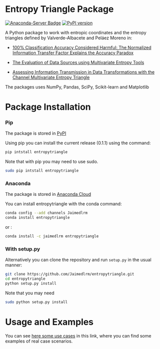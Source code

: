 # Entropy Triangle Package
[![Anaconda-Server Badge](https://anaconda.org/jaimedlrm/entropytriangle/badges/version.svg)](https://anaconda.org/jaimedlrm/entropytriangle)
[![PyPI version](https://badge.fury.io/py/entropytriangle.svg)](https://badge.fury.io/py/entropytriangle)

A Python package to work with entropic coordinates and the entropy triangles defined by Valverde-Albacete and Peláez Moreno in: 

- [100% Classification Accuracy Considered Harmful: The Normalized Information Transfer Factor Explains the Accuracy Paradox](https://www.researchgate.net/publication/259743406_100_Classification_Accuracy_Considered_Harmful_The_Normalized_Information_Transfer_Factor_Explains_the_Accuracy_Paradox)

- [The Evaluation of Data Sources using Multivariate Entropy Tools](https://www.researchgate.net/publication/313460913_The_Evaluation_of_Data_Sources_using_Multivariate_Entropy_Tools)

- [Assessing Information Transmission in Data Transformations with the Channel Multivariate Entropy Triangle](https://www.researchgate.net/publication/326023467_Assessing_Information_Transmission_in_Data_Transformations_with_the_Channel_Multivariate_Entropy_Triangle)

The packages uses NumPy, Pandas, SciPy, Scikit-learn and Matplotlib


# Package Installation


### Pip

The package is stored in [PyPI](https://pypi.org/project/entropytriangle/)

Using pip you can install the current release (0.1.1) using the command:

```bash
pip intstall entropytriangle
```

Note that with pip you may need to use sudo. 

```bash
sudo pip intstall entropytriangle
```

### Anaconda

The package is stored in [Anaconda Cloud](https://anaconda.org/jaimedlrm/entropytriangle)

You can install entropytriangle with the conda command:

```bash
conda config --add channels Jaimedlrm
conda install entropytriangle
```
or :

```bash
conda install -c jaimedlrm entropytriangle
```

### With setup.py

Alternatively you can clone the repository and run `setup.py` in the usual manner:

```bash
git clone https://github.com/Jaimedlrm/entropytriangle.git
cd entropytriangle
python setup.py install
```

Note that you may need

```bash
sudo python setup.py install
```

# Usage and Examples

You can see [here some use cases](vignettes/) in this link, where you can find some examples of real case scenarios.
